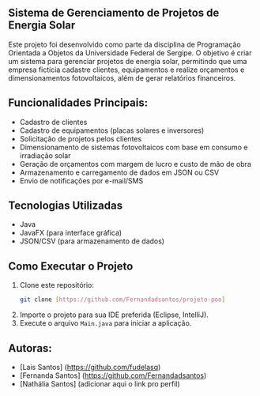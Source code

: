 ## Sistema de Gerenciamento de Projetos de Energia Solar
Este projeto foi desenvolvido como parte da disciplina de Programação Orientada a Objetos da Universidade Federal de Sergipe. 
O objetivo é criar um sistema para gerenciar projetos de energia solar, permitindo que uma empresa fictícia cadastre clientes, equipamentos e realize orçamentos e dimensionamentos fotovoltaicos, além de gerar relatórios financeiros.

## Funcionalidades Principais:
- Cadastro de clientes
- Cadastro de equipamentos (placas solares e inversores)
- Solicitação de projetos pelos clientes
- Dimensionamento de sistemas fotovoltaicos com base em consumo e irradiação solar
- Geração de orçamentos com margem de lucro e custo de mão de obra
- Armazenamento e carregamento de dados em JSON ou CSV
- Envio de notificações por e-mail/SMS

## Tecnologias Utilizadas
- Java 
- JavaFX (para interface gráfica)
- JSON/CSV (para armazenamento de dados)

## Como Executar o Projeto
1. Clone este repositório:
    ```bash
    git clone [https://github.com/Fernandadsantos/projeto-poo]
    ```
2. Importe o projeto para sua IDE preferida (Eclipse, IntelliJ).
3. Execute o arquivo `Main.java` para iniciar a aplicação.

## Autoras:

- [Lais Santos] (https://github.com/fudelasq)
- [Fernanda Santos] (https://github.com/Fernandadsantos)
- [Nathália Santos] (adicionar aqui o link pro perfil)

